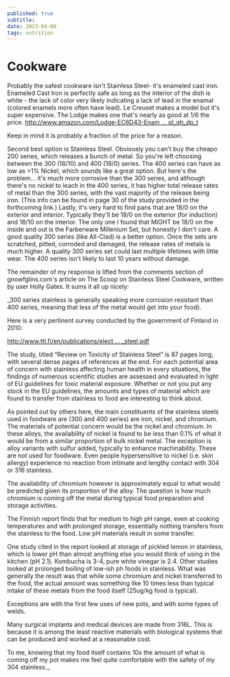 ```yaml
---
published: true
subtitle: 
date: 2023-04-09
tags: nutrition
---
```


# Cookware
Probably the safest cookware isn't Stainless Steel- it's enameled cast iron. Enameled Cast Iron is perfectly safe as long as the interior of the dish is white - the lack of color very likely indicating a lack of lead in the enamal (colored enamels more often have lead). Le Creuset makes a model but it's super expensive. The Lodge makes one that's nearly as good at 1/6 the price. [http://www.amazon.com/Lodge-EC6D43-Enam ... ql_qh_dp_t](http://www.amazon.com/Lodge-EC6D43-Enameled-Island-6-Quart/dp/B000N501BK/ref=cm_cd_ql_qh_dp_t)  

Keep in mind it is probably a fraction of the price for a reason.
  
Second best option is Stainless Steel. Obviously you can't buy the cheapo 200 series, which releases a bunch of metal. So you're left choosing between the 300 (18/10) and 400 (18/0) series. The 400 series can have as low as >1% Nickel, which sounds like a great option. But here's the problem... it's much more corrosive than the 300 series, and although there's no nickel to leach in the 400 series, it has higher total release rates of metal than the 300 series, with the vast majority of the release being iron. (This info can be found in page 30 of the study provided in the forthcoming link.) Lastly, it's very hard to find pans that are 18/0 on the exterior and interior. Typically they'll be 18/0 on the exterior (for induction) and 18/10 on the interior. The only one I found that MIGHT be 18/0 on the inside and out is the Farberware Millenium Set, but honestly I don't care. A good quality 300 series (like All-Clad) is a better option. Once the sets are scratched, pitted, corroded and damaged, the release rates of metals is much higher. A quality 300 series set could last multiple lifetimes with little wear. The 400 series isn't likely to last 10 years without damage.  
  
The remainder of my response is lifted from the comments section of gnowfglins.com's article on The Scoop on Stainless Steel Cookware, written by user Holly Gates. It sums it all up nicely:  
  
_300 series stainless is generally speaking more corrosion resistant than 400 series, meaning that less of the metal would get into your food).  
  
Here is a very pertinent survey conducted by the government of Finland in 2010:  
  
[http://www.ttl.fi/en/publications/elect ... _steel.pdf](http://www.ttl.fi/en/publications/electronic_publications/documents/stainless_steel.pdf)  
  
The study, titled “Review on Toxicity of Stainless Steel” is 87 pages long, with several dense pages of references at the end. For each potential area of concern with stainless affecting human health in every situations, the findings of numerous scientific studies are assessed and evaluated in light of EU guidelines for toxic material exposure. Whether or not you put any stock in the EU guidelines, the amounts and types of material which are found to transfer from stainless to food are interesting to think about.  
  
As pointed out by others here, the main constituents of the stainless steels used in foodware are (300 and 400 series) are iron, nickel, and chromium. The materials of potential concern would be the nickel and chromium. In these alloys, the availability of nickel is found to be less than 0.1% of what it would be from a similar proportion of bulk nickel metal. The exception is alloy variants with sulfur added, typically to enhance machinability. These are not used for foodware. Even people hypersensitive to nickel (i.e. skin allergy) experience no reaction from intimate and lengthy contact with 304 or 316 stainless.  
  
The availability of chromium however is approximately equal to what would be predicted given its proportion of the alloy. The question is how much chromium is coming off the metal during typical food preparation and storage activities.  
  
The Finnish report finds that for medium to high pH range, even at cooking temperatures and with prolonged storage, essentially nothing transfers from the stainless to the food. Low pH materials result in some transfer.  
  
One study cited in the report looked at storage of pickled lemon in stainless, which is lower pH than almost anything else you would think of using in the kitchen (pH 2.1). Kombucha is 3-4, pure white vinegar is 2.4. Other studies looked at prolonged boiling of low-ish ph foods in stainless. What was generally the result was that while some chromium and nickel transferred to the food, the actual amount was something like 10 times less than typical intake of these metals from the food itself (25ug/kg food is typical).  
  
Exceptions are with the first few uses of new pots, and with some types of welds.  
  
Many surgical implants and medical devices are made from 316L. This is because it is among the least reactive materials with biological systems that can be produced and worked at a reasonable cost.  
  
To me, knowing that my food itself contains 10x the amount of what is coming off my pot makes me feel quite comfortable with the safety of my 304 stainless._